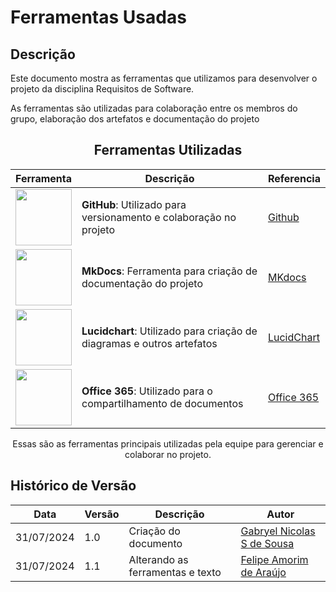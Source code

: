 # Ferramentas Usadas

## Descrição
Este documento mostra as ferramentas que utilizamos para desenvolver o projeto da disciplina Requisitos de Software.

As ferramentas são utilizadas para colaboração entre os membros do grupo, elaboração dos artefatos e documentação do projeto

<center>

## Ferramentas Utilizadas

| Ferramenta | Descrição | Referencia|
|------------|-----------|------------|
| <img src="https://cdn2.iconfinder.com/data/icons/social-icons-33/128/Github-256.png" style="width:90px; height:90px"/> | **GitHub**: Utilizado para versionamento e colaboração no projeto |[Github](https://github.com)|
| <img src="https://dashboard.snapcraft.io/site_media/appmedia/2019/12/61556938-3c337400-aa63-11e9-9ec1-a3ba5643a1a6.png" style="width:90px; height:90px"/> | **MkDocs**: Ferramenta para criação de documentação do projeto |[MKdocs](https://www.mkdocs.org)|
| <img src="https://play-lh.googleusercontent.com/o4vT3StM8rw3Hn15GMtLjuTA6VUWt6jxDvV4d5ahKj9E9nGaLut06tM83NESuTBr-t0   " style="width:90px; height:90px"/> | **Lucidchart**: Utilizado para criação de diagramas e outros artefatos |[LucidChart](https://www.lucidchart.com/)|
| <img src="https://avatars.githubusercontent.com/u/6789362?s=200&v=4" style="width:90px; height:90px"/> | **Office 365**: Utilizado para o compartilhamento de documentos |[Office 365](https://www.office.com/)|

Essas são as ferramentas principais utilizadas pela equipe para gerenciar e colaborar no projeto.

</center>

## Histórico de Versão

<center>

| Data | Versão | Descrição | Autor |
| ---- | ------ | --------- | ----- |
| 31/07/2024 | 1.0 | Criação do documento | [Gabryel Nicolas S de Sousa](https://github.com/gabryelns) |
| 31/07/2024 | 1.1 | Alterando as ferramentas e texto | [Felipe Amorim de Araújo](https://github.com/lipeaaraujo) |

</center>